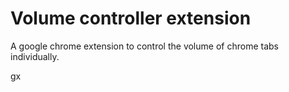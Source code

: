 # Volume controller extension

A google chrome extension to control the volume of chrome tabs individually.


gx